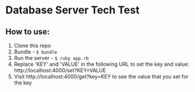 # Database Server Tech Test

## How to use:

1. Clone this repo
2. Bundle - `$ bundle`
3. Run the server - `$ ruby app.rb`
4. Replace 'KEY' and 'VALUE' in the following URL to set the key and value: http://localhost:4000/set?KEY=VALUE
5. Visit http://localhost:4000/get?key=KEY to see the value that you set for the key
